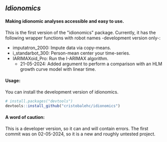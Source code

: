 ## *Idionomics*

#### Making idionomic analyses accessible and easy to use. 

This is the first version of the "idionomics" package. Currently, it has the following wrapper functions with robot names -development version only-: 

* imputatron_2000: Impute data via copy-means.
* i_standarbot_300: Person-mean center your time-series.
* IARIMAXoid_Pro: Run the I-ARIMAX algorithm.
  * 21-05-2024: Added argument to perform a comparison with an HLM growth curve model with linear time. 

#### Usage:

You can install the development version of idionomics.

``` r
# install.packages("devtools")
devtools::install_github("cristobalehc/idionomics")
```

#### A word of caution:

This is a developer version, so it can and will contain errors. The first commit was on 02-05-2024, so it is a new and roughly untested project.  
